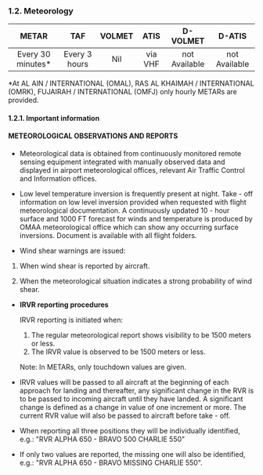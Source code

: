 ### 	1.2. Meteorology

|       METAR       |      TAF      | VOLMET |  ATIS   |   D-VOLMET    |    D-ATIS     |
| :---------------: | :-----------: | :----: | :-----: | :-----------: | :-----------: |
| Every 30 minutes* | Every 3 hours |  Nil   | via VHF | not Available | not Available |

*At AL AIN / INTERNATIONAL (OMAL), RAS AL KHAIMAH / INTERNATIONAL (OMRK), FUJAIRAH / INTERNATIONAL (OMFJ) only hourly METARs are provided. 

#### 1.2.1. Important information

####  METEOROLOGICAL OBSERVATIONS AND REPORTS

- Meteorological data is obtained from continuously monitored remote sensing equipment integrated with manually observed data and displayed in airport meteorological offices, relevant Air Traffic Control and Information offices.

- Low level temperature inversion is frequently present at night. Take - off information on low level inversion provided when requested with flight meteorological documentation.
  A continuously updated 10 - hour surface and 1000 FT forecast for winds and temperature is produced by OMAA meteorological office which can show any occurring surface inversions. Document is available with all flight folders.

-  Wind shear warnings are issued:

  1. When wind shear is reported by aircraft.

  2. When the meteorological situation indicates a strong probability of wind shear.

- **IRVR reporting procedures**

  IRVR reporting is initiated when:

  1. The regular meteorological report shows visibility to be 1500 meters or less.
  2. The IRVR value is observed to be 1500 meters or less.

  Note: In METARs, only touchdown values are given.

- IRVR values will be passed to all aircraft at the beginning of each approach for landing and thereafter, any significant change in the RVR is to be passed to incoming aircraft until they have landed. A significant change is defined as a change in value of one increment or more. The current RVR value will also be passed to aircraft before take - off.

- When reporting all three positions they will be individually identified, e.g.:
  "RVR ALPHA 650 - BRAVO 500 CHARLIE 550"

- If only two values are reported, the missing one will also be identified, e.g.:
  "RVR ALPHA 650 - BRAVO MISSING CHARLIE 550".